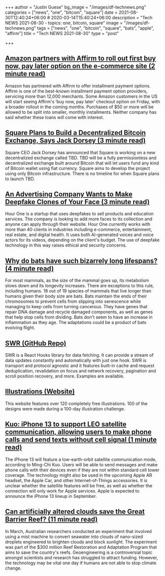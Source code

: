 +++
author = "Justin Guese"
bg_image = "/images/df-technews.png"
categories = ["news", "one", "bitcoin", "square"]
date = 2021-08-30T12:40:24+06:00 # 2020-03-14T15:40:24+06:00
description = "Tech NEWS 2021-08-30 - topics: one, bitcoin, square"
image = "/images/df-technews.png"
tags = ["news", "one", "bitcoin", "square", "bats", "apple", "affirm"]
title = "Tech NEWS 2021-08-30"
type = "post"

+++

## [Amazon partners with Affirm to roll out first buy now, pay later option on the e-commerce site (2 minute read)](https://www.cnbc.com/2021/08/27/amazon-partners-with-affirm-for-first-buy-now-pay-later-option.html)

Amazon has partnered with Affirm to offer installment payment options. Affirm is one of the best-known installment payment option providers, servicing more than 12,000 merchants. Some Amazon customers in the US will start seeing Affirm's ‘buy now, pay later’ checkout option on Friday, with a broader rollout in the coming months. Purchases of $50 or more will be allowed to be split into smaller, monthly installments. Neither company has said whether these loans will come with interest.

## [Square Plans to Build a Decentralized Bitcoin Exchange, Says Jack Dorsey (3 minute read)](https://decrypt.co/79633/square-decentralized-bitcoin-exchange-jack-dorsey)

Square CEO Jack Dorsey has announced that Square is working on a new decentralized exchange called TBD. TBD will be a fully permissionless and decentralized exchange built around Bitcoin that will let users fund any kind of Bitcoin wallet using fiat currency. Square aims to develop the project using only Bitcoin infrastructure. There is no timeline for when Square plans to launch TBD.

## [An Advertising Company Wants to Make Deepfake Clones of Your Face (3 minute read)](https://interestingengineering.com/advertising-company-wants-deepfake-clones-of-your-face)

Hour One is a startup that uses deepfakes to sell products and education services. The company is looking to add more faces to its collection and anyone can apply through their website. Hour One currently works with more than 40 clients in industries including e-commerce, entertainment, real estate, and digital health. It uses both AI-generated voices and voice actors for its videos, depending on the client's budget. The use of deepfake technology in this way raises ethical and security concerns.

## [Why do bats have such bizarrely long lifespans? (4 minute read)](https://arstechnica.com/science/2019/06/why-do-bats-have-such-bizarrely-long-lifespans/)

For most mammals, as the size of the mammal goes up, its metabolism slows down and its longevity increases. There are exceptions to this rule, including humans. 18 out of 19 species of mammals that live longer than humans given their body size are bats. Bats maintain the ends of their chromosomes to prevent cells from slipping into senescence while managing to keep cells from turning cancerous. They have genes that repair DNA damage and recycle damaged components, as well as genes that help stop cells from dividing. Bats don't seem to have an increase in inflammation as they age. The adaptations could be a product of bats evolving flight.

## [SWR (GitHub Repo)](https://github.com/vercel/swr)

SWR is a React Hooks library for data fetching. It can provide a stream of data updates constantly and automatically with just one hook. SWR is transport and protocol agnostic and it features built-in cache and request deduplication, revalidation on focus and network recovery, pagination and scroll position recovery, and more. Examples are available.

## [Illustrations (Website)](https://illlustrations.co/)

This website features over 120 completely free illustrations. 100 of the designs were made during a 100-day illustration challenge.

## [Kuo: iPhone 13 to support LEO satellite communication, allowing users to make phone calls and send texts without cell signal (1 minute read)](https://9to5mac.com/2021/08/29/kuo-iphone-13-to-support-leo-satellite-communication-allowing-users-to-make-phone-calls-and-send-texts-without-cell-signal/)

The iPhone 13 will feature a low-earth-orbit satellite communication mode, according to Ming-Chi Kuo. Users will be able to send messages and make phone calls with their devices even if they are not within standard cell tower coverage. The technology might also be used in the upcoming Apple AR headset, the Apple Car, and other Internet-of-Things accessories. It is unclear whether the satellite features will be free, as well as whether the connection will only work for Apple services. Apple is expected to announce the iPhone 13 lineup in September.

## [Can artificially altered clouds save the Great Barrier Reef? (11 minute read)](https://www.nature.com/articles/d41586-021-02290-3)

In March, Australian researchers conducted an experiment that involved using a mist machine to convert seawater into clouds of nano-sized droplets engineered to brighten clouds and block sunlight. The experiment was part of the $300 million Reef Restoration and Adaptation Program that aims to save the country's reefs. Geoengineering is a controversial topic amongst scientists and research has struggled to attract funding. However, the technology may be vital one day if humans are not able to stop climate change.


